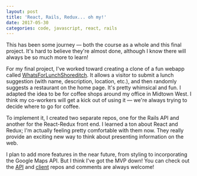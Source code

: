 ```yaml
---
layout: post
title: 'React, Rails, Redux... oh my!'
date: 2017-05-30
categories: code, javascript, react, rails
---
```


This has been some journey — both the course as a whole and this final project. It's hard to believe they're almost done, although I know there will always be so much more to learn!

For my final project, I've worked toward creating a clone of a fun webapp called [WhatsForLunchShoreditch](http://whatsforlunchshoreditch.com/). It allows a visitor to submit a lunch suggestion (with name, description, location, etc.), and then randomly suggests a restaurant on the home page. It's pretty whimsical and fun. I adapted the idea to be for coffee shops around my office in Midtown West. I think my co-workers will get a kick out of using it — we're always trying to decide where to go for coffee.

To implement it, I created two separate repos, one for the Rails API and another for the React-Redux front end. I learned a ton about React and Redux; I'm actually feeling pretty comfortable with them now. They really provide an exciting new way to think about presenting information on the web.

I plan to add more features in the near future, from styling to incorporating the Google Maps API. But I think I've got the MVP down! You can check out the [API](https://github.com/adamfriedl/cafe-roulette-api) and [client](https://github.com/adamfriedl/cafe-roulette-client) repos and comments are always welcome!
